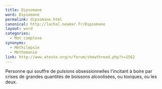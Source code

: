 ```yaml
---
title: Dipsomane
word: Dipsomane
permalink: dipsomane.html
canonical: http://lachal.neamar.fr/Dipsomane
layout: word
categories:
  - Mot complexe
synonyms:
  - Méthilepsie
  - Méthomanie
link: http://www.atoute.org/n/forum/showthread.php?t=1562
---
```


Personne qui souffre de pulsions obsessionnelles l'incitant à boire par crises de grandes quantités de boissons alcoolisées, ou toxiques, ou les deux.


